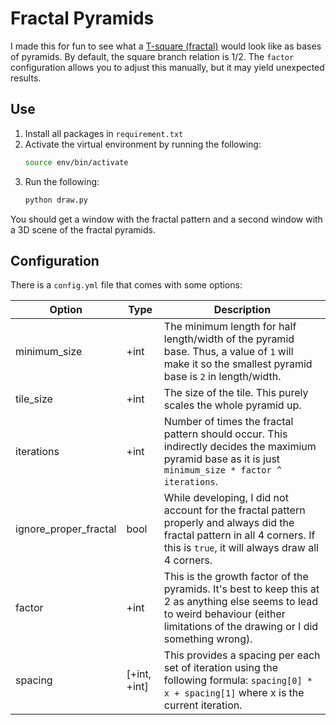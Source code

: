 # Fractal Pyramids

I made this for fun to see what a [T-square (fractal)](https://en.wikipedia.org/wiki/T-square_(fractal)) would look like as bases of pyramids. By default, the square branch relation is 1/2. The `factor` configuration allows you to adjust this manually, but it may yield unexpected results.

## Use

1. Install all packages in `requirement.txt`
1. Activate the virtual environment by running the following:
    ```bash
    source env/bin/activate
    ```
1. Run the following:
    ```bash
    python draw.py
    ```

You should get a window with the fractal pattern and a second window with a 3D scene of the fractal pyramids.

## Configuration

There is a `config.yml` file that comes with some options:

| Option | Type | Description |
| - | - | - |
| minimum_size | +int | The minimum length for half length/width of the pyramid base. Thus, a value of `1` will make it so the smallest pyramid base is `2` in length/width.
tile_size | +int | The size of the tile. This purely scales the whole pyramid up.
iterations | +int | Number of times the fractal pattern should occur. This indirectly decides the maximium pyramid base as it is just `minimum_size * factor ^ iterations`.
ignore_proper_fractal | bool | While developing, I did not account for the fractal pattern properly and always did the fractal pattern in all 4 corners. If this is `true`, it will always draw all 4 corners.
factor | +int | This is the growth factor of the pyramids. It's best to keep this at 2 as anything else seems to lead to weird behaviour (either limitations of the drawing or I did something wrong).
spacing | [+int, +int] | This provides a spacing per each set of iteration using the following formula: `spacing[0] * x + spacing[1]` where x is the current iteration.